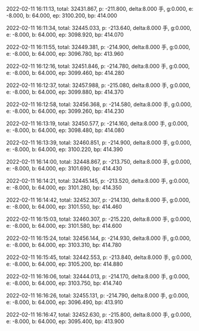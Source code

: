 2022-02-11 16:11:13, total: 32431.867, p: -211.800, delta:8.000 手, g:0.000, e: -8.000, b: 64.000, ep: 3100.200, bp: 414.000

2022-02-11 16:11:34, total: 32445.033, p: -213.640, delta:8.000 手, g:0.000, e: -8.000, b: 64.000, ep: 3098.920, bp: 414.070

2022-02-11 16:11:55, total: 32449.381, p: -214.900, delta:8.000 手, g:0.000, e: -8.000, b: 64.000, ep: 3096.780, bp: 413.960

2022-02-11 16:12:16, total: 32451.846, p: -214.780, delta:8.000 手, g:0.000, e: -8.000, b: 64.000, ep: 3099.460, bp: 414.280

2022-02-11 16:12:37, total: 32457.988, p: -215.080, delta:8.000 手, g:0.000, e: -8.000, b: 64.000, ep: 3099.880, bp: 414.370

2022-02-11 16:12:58, total: 32456.368, p: -214.580, delta:8.000 手, g:0.000, e: -8.000, b: 64.000, ep: 3099.260, bp: 414.230

2022-02-11 16:13:19, total: 32450.577, p: -214.160, delta:8.000 手, g:0.000, e: -8.000, b: 64.000, ep: 3098.480, bp: 414.080

2022-02-11 16:13:39, total: 32460.851, p: -214.900, delta:8.000 手, g:0.000, e: -8.000, b: 64.000, ep: 3100.220, bp: 414.390

2022-02-11 16:14:00, total: 32448.867, p: -213.750, delta:8.000 手, g:0.000, e: -8.000, b: 64.000, ep: 3101.690, bp: 414.430

2022-02-11 16:14:21, total: 32445.145, p: -213.520, delta:8.000 手, g:0.000, e: -8.000, b: 64.000, ep: 3101.280, bp: 414.350

2022-02-11 16:14:42, total: 32452.307, p: -214.130, delta:8.000 手, g:0.000, e: -8.000, b: 64.000, ep: 3101.550, bp: 414.460

2022-02-11 16:15:03, total: 32460.307, p: -215.220, delta:8.000 手, g:0.000, e: -8.000, b: 64.000, ep: 3101.580, bp: 414.600

2022-02-11 16:15:24, total: 32456.144, p: -214.930, delta:8.000 手, g:0.000, e: -8.000, b: 64.000, ep: 3103.310, bp: 414.780

2022-02-11 16:15:45, total: 32442.553, p: -213.840, delta:8.000 手, g:0.000, e: -8.000, b: 64.000, ep: 3105.200, bp: 414.880

2022-02-11 16:16:06, total: 32444.013, p: -214.170, delta:8.000 手, g:0.000, e: -8.000, b: 64.000, ep: 3103.750, bp: 414.740

2022-02-11 16:16:26, total: 32455.131, p: -214.790, delta:8.000 手, g:0.000, e: -8.000, b: 64.000, ep: 3096.490, bp: 413.910

2022-02-11 16:16:47, total: 32452.630, p: -215.800, delta:8.000 手, g:0.000, e: -8.000, b: 64.000, ep: 3095.400, bp: 413.900